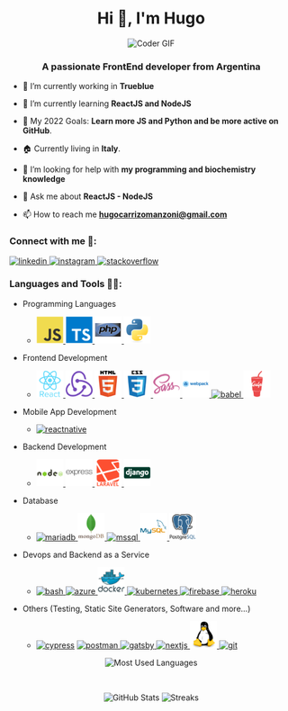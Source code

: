 <h1 align="center">Hi 👋, I'm Hugo</h1>
<p align="center">
  <img src="https://media.giphy.com/media/SWoSkN6DxTszqIKEqv/giphy.gif" alt="Coder GIF" width="500" />
</p>
<h3 align="center">A passionate FrontEnd developer from Argentina</h3>

- 🔭 I’m currently working in **Trueblue**

- 🌱 I’m currently learning **ReactJS and NodeJS**

- 🥅 My 2022 Goals: **Learn more JS and Python and be more active on GitHub**.

- 🏠 Currently living in **Italy**.

- 🤝 I’m looking for help with **my programming and biochemistry knowledge**

- 💬 Ask me about **ReactJS - NodeJS**

- 📫 How to reach me **hugocarrizomanzoni@gmail.com**

### Connect with me 📡:
<p align="left">
  <!-- <a href="#" target="_blank">
    <img src="./icons/icons8-website-64.png" alt="website" />
  </a> -->
  <a href="https://linkedin.com/in/hugo-manzoni" target="_blank">
    <img src="https://www.vectorlogo.zone/logos/linkedin/linkedin-icon.svg" alt="linkedin" />
  </a>
  <a href="https://www.instagram.com/hugoinwonderland/" target="_blank">
    <img src="https://www.vectorlogo.zone/logos/instagram/instagram-icon.svg" alt="instagram" />
  </a>
  <a href="https://stackoverflow.com/users/11298102" target="_blank">
    <img src="https://www.vectorlogo.zone/logos/stackoverflow/stackoverflow-icon.svg" alt="stackoverflow" />
  </a>
</p>

<!-- Programming Languages Sections -->
### Languages and Tools 👨‍💻:
- Programming Languages
  - <a href="https://developer.mozilla.org/en-US/docs/Web/JavaScript" target="_blank">
      <img
        src="https://raw.githubusercontent.com/devicons/devicon/master/icons/javascript/javascript-original.svg"
        alt="javascript"
        width="48"
      />
    </a>
    <a href="https://www.typescriptlang.org/" target="_blank">
      <img
        src="https://raw.githubusercontent.com/devicons/devicon/master/icons/typescript/typescript-original.svg"
        alt="typescript"
        width="48"
      />
    </a>
    <a href="https://www.php.net" target="_blank">
      <img
        src="https://raw.githubusercontent.com/devicons/devicon/master/icons/php/php-original.svg"
        alt="php"
        width="48"
      />
    </a>
    <a href="https://www.python.org" target="_blank">
      <img
        src="https://raw.githubusercontent.com/devicons/devicon/master/icons/python/python-original.svg"
        alt="python"
        width="48"
      />
    </a>

- Frontend Development
  - <a href="https://reactjs.org/" target="_blank">
      <img
        src="https://raw.githubusercontent.com/devicons/devicon/master/icons/react/react-original-wordmark.svg"
        alt="react"
        width="48"
      />
    </a>
    <a href="https://redux.js.org" target="_blank">
      <img
        src="https://raw.githubusercontent.com/devicons/devicon/master/icons/redux/redux-original.svg"
        alt="redux"
        width="48"
      />
    </a>
    <a href="https://www.w3.org/html/" target="_blank">
      <img
        src="https://raw.githubusercontent.com/devicons/devicon/master/icons/html5/html5-original-wordmark.svg"
        alt="html5"
        width="48"
      />
    </a>
    <a href="https://www.w3schools.com/css/" target="_blank">
      <img
        src="https://raw.githubusercontent.com/devicons/devicon/master/icons/css3/css3-original-wordmark.svg"
        alt="css3"
        width="48"
      />
    </a>
    <a href="https://sass-lang.com" target="_blank">
      <img
        src="https://raw.githubusercontent.com/devicons/devicon/master/icons/sass/sass-original.svg"
        alt="sass"
        width="48"
      />
    </a>
    <a href="https://webpack.js.org" target="_blank">
      <img
        src="https://raw.githubusercontent.com/devicons/devicon/d00d0969292a6569d45b06d3f350f463a0107b0d/icons/webpack/webpack-original-wordmark.svg"
        alt="webpack"
        width="48"
      />
    </a>
    <a href="https://babeljs.io/" target="_blank">
      <img
        src="https://www.vectorlogo.zone/logos/babeljs/babeljs-icon.svg"
        alt="babel"
        width="48"
      />
    </a>
    <a href="https://gulpjs.com" target="_blank">
      <img
        src="https://raw.githubusercontent.com/devicons/devicon/master/icons/gulp/gulp-plain.svg"
        alt="gulp"
        width="48"
      />
    </a>

- Mobile App Development
  - <a href="https://reactnative.dev/" target="_blank">
      <img
        src="https://reactnative.dev/img/header_logo.svg"
        alt="reactnative"
        width="48"
      />
    </a>

- Backend Development
  - <a href="https://nodejs.org" target="_blank">
      <img
        src="https://raw.githubusercontent.com/devicons/devicon/master/icons/nodejs/nodejs-original-wordmark.svg"
        alt="nodejs"
        width="48"
      />
    </a>
    <a href="https://expressjs.com" target="_blank">
      <img
        src="https://raw.githubusercontent.com/devicons/devicon/master/icons/express/express-original-wordmark.svg"
        alt="express"
        width="48"
      />
    </a>
    <a href="https://laravel.com/" target="_blank">
      <img
        src="https://raw.githubusercontent.com/devicons/devicon/master/icons/laravel/laravel-plain-wordmark.svg"
        alt="laravel"
        width="48"
      />
    </a>
    <a href="https://djangoproject.com/" target="_blank">
      <img
        src="https://raw.githubusercontent.com/devicons/devicon/master/icons/django/django-original.svg"
        alt="django"
        width="48"
      />
    </a>
<!-- <a href="https://www.nginx.com" target="_blank">
  <img
    src="https://raw.githubusercontent.com/devicons/devicon/master/icons/nginx/nginx-original.svg"
    alt="nginx"
    width="48"
  />
</a> -->

- Database
  - <a href="https://mariadb.org/" target="_blank">
      <img
        src="https://www.vectorlogo.zone/logos/mariadb/mariadb-icon.svg"
        alt="mariadb"
        width="48"
      />
    </a>
    <a href="https://www.mongodb.com/" target="_blank">
      <img
        src="https://raw.githubusercontent.com/devicons/devicon/master/icons/mongodb/mongodb-original-wordmark.svg"
        alt="mongodb"
        width="48"
      />
    </a>
    <a href="https://www.microsoft.com/en-us/sql-server" target="_blank">
      <img
        src="https://www.svgrepo.com/show/303229/microsoft-sql-server-logo.svg"
        alt="mssql"
        width="48"
      />
    </a>
    <a href="https://www.mysql.com/" target="_blank">
      <img
        src="https://raw.githubusercontent.com/devicons/devicon/master/icons/mysql/mysql-original-wordmark.svg"
        alt="mysql"
        width="48"
      />
    </a>
    <a href="https://www.postgresql.org" target="_blank">
      <img
        src="https://raw.githubusercontent.com/devicons/devicon/master/icons/postgresql/postgresql-original-wordmark.svg"
        alt="postgresql"
        width="48"
      />
    </a>

- Devops and Backend as a Service
  - <a href="https://www.gnu.org/software/bash/" target="_blank">
      <img
        src="https://www.vectorlogo.zone/logos/gnu_bash/gnu_bash-icon.svg"
        alt="bash"
        width="48"
      />
    </a>
    <a href="https://azure.microsoft.com/en-in/" target="_blank">
      <img
        src="https://www.vectorlogo.zone/logos/microsoft_azure/microsoft_azure-icon.svg"
        alt="azure"
        width="48"
      />
    </a>
    <a href="https://www.docker.com/" target="_blank">
      <img
        src="https://raw.githubusercontent.com/devicons/devicon/master/icons/docker/docker-original-wordmark.svg"
        alt="docker"
        width="48"
      />
    </a>
    <a href="https://kubernetes.io" target="_blank">
      <img
        src="https://www.vectorlogo.zone/logos/kubernetes/kubernetes-icon.svg"
        alt="kubernetes"
        width="48"
      />
    </a>
    <a href="https://firebase.google.com/" target="_blank">
      <img
        src="https://www.vectorlogo.zone/logos/firebase/firebase-icon.svg"
        alt="firebase"
        width="48"
      />
    </a>
    <a href="https://heroku.com" target="_blank">
      <img
        src="https://www.vectorlogo.zone/logos/heroku/heroku-icon.svg"
        alt="heroku"
        width="48"
      />
    </a>

- Others (Testing, Static Site Generators, Software and more...)
  - <a href="https://www.cypress.io" target="_blank">
      <img
        src="https://raw.githubusercontent.com/simple-icons/simple-icons/6e46ec1fc23b60c8fd0d2f2ff46db82e16dbd75f/icons/cypress.svg"
        alt="cypress"
        width="48"
    /></a>
    <a href="https://postman.com" target="_blank">
      <img
        src="https://www.vectorlogo.zone/logos/getpostman/getpostman-icon.svg"
        alt="postman"
        width="48"
      />
    </a>
    <a href="https://www.gatsbyjs.com/" target="_blank">
      <img
        src="https://www.vectorlogo.zone/logos/gatsbyjs/gatsbyjs-icon.svg"
        alt="gatsby"
        width="48"
      />
    </a>
    <a href="https://nextjs.org/" target="_blank">
      <img
        src="https://cdn.worldvectorlogo.com/logos/nextjs-3.svg"
        alt="nextjs"
        width="48"
      />
    </a>
    <a href="https://www.linux.org/" target="_blank">
      <img
        src="https://raw.githubusercontent.com/devicons/devicon/master/icons/linux/linux-original.svg"
        alt="linux"
        width="48"
      />
    </a>
    <a href="https://git-scm.com/" target="_blank">
      <img
        src="https://www.vectorlogo.zone/logos/git-scm/git-scm-icon.svg"
        alt="git"
        width="48"
      />
    </a>

<!-- Badges Sections -->
<p align="center">
  <img src="https://github-readme-stats.vercel.app/api/top-langs?username=hcaman&show_icons=true&locale=en&layout=compact" alt="Most Used Languages" />
</p>

<br>

<p align="center">
  <img src="https://github-readme-stats.vercel.app/api?username=hcaman&show_icons=true&locale=en" alt="GitHub Stats" />
  <img src="https://github-readme-streak-stats.herokuapp.com/?user=hcaman&" alt="Streaks" />
</p>